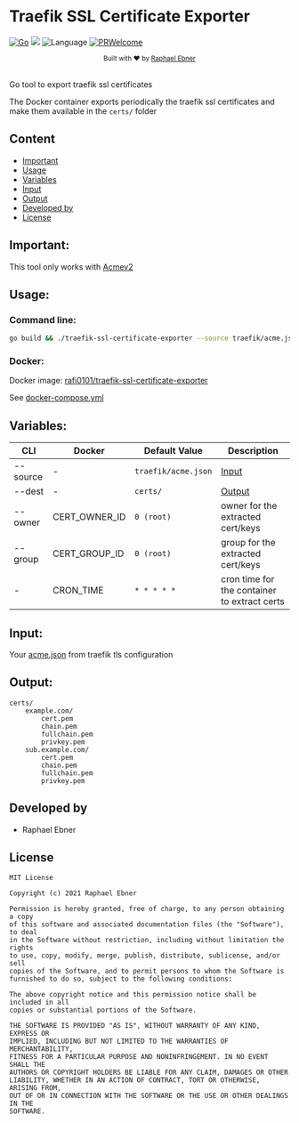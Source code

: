 # Traefik SSL Certificate Exporter
[![Go](https://github.com/rafi0101/traefik-ssl-certificate-exporter/actions/workflows/go.yml/badge.svg)](https://github.com/rafi0101/traefik-ssl-certificate-exporter/actions/workflows/go.yml)
![](https://img.shields.io/docker/cloud/build/rafi0101/traefik-ssl-certificate-exporter.svg)
![Language](https://img.shields.io/badge/language-Golang-29BEB0.svg)
[![PRWelcome](https://img.shields.io/badge/PRs-welcome-brightgreen.svg)](https://github.com/rafi0101/traefik-ssl-certificate-exporter/pulls)
<div align="center">
  <sub>Built with ❤︎ by
  <a href="https://github.com/rafi0101">Raphael Ebner</a>
</div>
<br/>

Go tool to export traefik ssl certificates

The Docker container exports periodically the traefik ssl certificates and make them available in the ```certs/``` folder

Content
-----------
* [Important](#Important)
* [Usage](#Usage)
* [Variables](#Variables)
* [Input](#Input)
* [Output](#Output)
* [Developed by](#Developed-by)
* [License](#License)

Important:
----------
This tool only works with [Acmev2](https://letsencrypt.org/docs/client-options/)

Usage:
----------

### Command line:
```bash
go build && ./traefik-ssl-certificate-exporter --source traefik/acme.json --dest certs/
```

### Docker:

Docker image: [rafi0101/traefik-ssl-certificate-exporter](https://hub.docker.com/r/rafi0101/traefik-ssl-certificate-exporter)

See [docker-compose.yml](docker-compose.yml)

Variables:
----------
| CLI      | Docker        | Default Value           | Description  |
| -------- | ------------- | ------------------------| --------|
| --source | -             | ```traefik/acme.json``` | [Input](#Input) |
| --dest   | -             | ```certs/```            | [Output](#Output) |
| --owner  | CERT_OWNER_ID | ```0 (root)```          | owner for the extracted cert/keys |
| --group  | CERT_GROUP_ID | ```0 (root)```          | group for the extracted cert/keys |
| -        | CRON_TIME     | ```* * * * *```         | cron time for the container to extract certs |

Input:
----------
Your [acme.json](https://doc.traefik.io/traefik/https/acme/) from traefik tls configuration


Output:
----------
```
certs/
    example.com/
        cert.pem
        chain.pem
        fullchain.pem
        privkey.pem
    sub.example.com/
        cert.pem
        chain.pem
        fullchain.pem
        privkey.pem
```

Developed by
----------

* Raphael Ebner


License
----------

    MIT License

    Copyright (c) 2021 Raphael Ebner

    Permission is hereby granted, free of charge, to any person obtaining a copy
    of this software and associated documentation files (the "Software"), to deal
    in the Software without restriction, including without limitation the rights
    to use, copy, modify, merge, publish, distribute, sublicense, and/or sell
    copies of the Software, and to permit persons to whom the Software is
    furnished to do so, subject to the following conditions:

    The above copyright notice and this permission notice shall be included in all
    copies or substantial portions of the Software.

    THE SOFTWARE IS PROVIDED "AS IS", WITHOUT WARRANTY OF ANY KIND, EXPRESS OR
    IMPLIED, INCLUDING BUT NOT LIMITED TO THE WARRANTIES OF MERCHANTABILITY,
    FITNESS FOR A PARTICULAR PURPOSE AND NONINFRINGEMENT. IN NO EVENT SHALL THE
    AUTHORS OR COPYRIGHT HOLDERS BE LIABLE FOR ANY CLAIM, DAMAGES OR OTHER
    LIABILITY, WHETHER IN AN ACTION OF CONTRACT, TORT OR OTHERWISE, ARISING FROM,
    OUT OF OR IN CONNECTION WITH THE SOFTWARE OR THE USE OR OTHER DEALINGS IN THE
    SOFTWARE.
